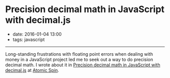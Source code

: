 # Precision decimal math in JavaScript with decimal.js

- date: 2016-01-04 13:00
- tags: javascript

----

Long-standing frustrations with floating point errors when dealing
with money in a JavaScript project led me to seek out a way to do
precision decimal math. I wrote about it in [Precision decimal math
in JavaScript with
decimal.js](https://spin.atomicobject.com/2016/01/04/javascript-math-precision-decimals/)
at [Atomic Spin](https://spin.atomicobject.com).

